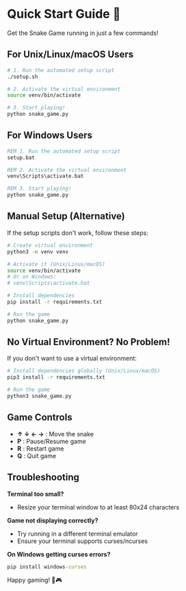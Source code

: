 # Quick Start Guide 🚀

Get the Snake Game running in just a few commands!

## For Unix/Linux/macOS Users

```bash
# 1. Run the automated setup script
./setup.sh

# 2. Activate the virtual environment
source venv/bin/activate

# 3. Start playing!
python snake_game.py
```

## For Windows Users

```cmd
REM 1. Run the automated setup script
setup.bat

REM 2. Activate the virtual environment
venv\Scripts\activate.bat

REM 3. Start playing!
python snake_game.py
```

## Manual Setup (Alternative)

If the setup scripts don't work, follow these steps:

```bash
# Create virtual environment
python3 -m venv venv

# Activate it (Unix/Linux/macOS)
source venv/bin/activate
# Or on Windows:
# venv\Scripts\activate.bat

# Install dependencies
pip install -r requirements.txt

# Run the game
python snake_game.py
```

## No Virtual Environment? No Problem!

If you don't want to use a virtual environment:

```bash
# Install dependencies globally (Unix/Linux/macOS)
pip3 install -r requirements.txt

# Run the game
python3 snake_game.py
```

## Game Controls

- **↑ ↓ ← →** : Move the snake
- **P** : Pause/Resume game
- **R** : Restart game
- **Q** : Quit game

## Troubleshooting

**Terminal too small?**
- Resize your terminal window to at least 80x24 characters

**Game not displaying correctly?**
- Try running in a different terminal emulator
- Ensure your terminal supports curses/ncurses

**On Windows getting curses errors?**
```cmd
pip install windows-curses
```

Happy gaming! 🐍🎮
